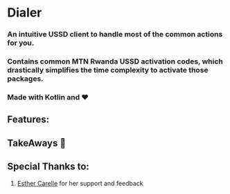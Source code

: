 # Dialer 

### An intuitive USSD client to handle most of the common actions for you.
### Contains common MTN Rwanda USSD activation codes, which drastically simplifies the time complexity to activate those packages. 
### Made with Kotlin and ♥️

## Features:

## TakeAways 🚀

## Special Thanks to:

1. [Esther Carelle](https://github.com/esthcarelle) for her support and feedback
